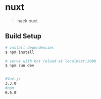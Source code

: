 # nuxt

> hack nuxt 

## Build Setup

``` bash
# install dependencies
$ npm install

# serve with hot reload at localhost:3000
$ npm run dev


#Vue.js 
3.3.0
#npm 
6.6.0

```

